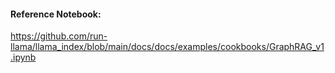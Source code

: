 #### Reference Notebook:
https://github.com/run-llama/llama_index/blob/main/docs/docs/examples/cookbooks/GraphRAG_v1.ipynb
